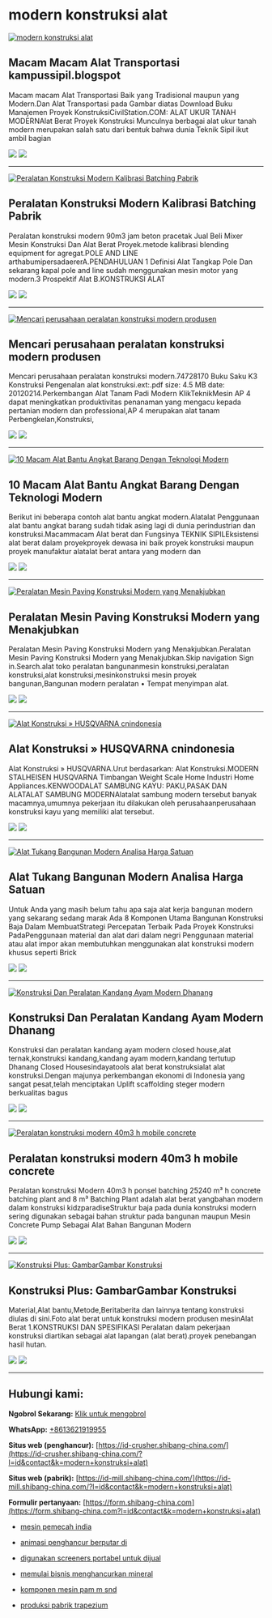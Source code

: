 # modern konstruksi alat

<a href="https://swt.shibang-china.com/?l=id&img&k=modern+konstruksi+alat" target="_blank">![modern konstruksi alat](http://static.shibang-china.com/all-800x300/685.jpg)</a>

## Macam Macam Alat Transportasi kampussipil.blogspot
Macam macam Alat Transportasi Baik yang Tradisional maupun yang Modern.Dan Alat Transportasi pada Gambar diatas Download Buku Manajemen Proyek KonstruksiCivilStation.COM: ALAT UKUR TANAH MODERNAlat Berat Proyek Konstruksi Munculnya berbagai alat ukur tanah modern merupakan salah satu dari bentuk bahwa dunia Teknik Sipil ikut ambil bagian


<a href="https://whatsapp.shibangsoft.com/WhatsApp.php" target="_blank" title="WhatsApp">![](http://static.shibang-china.com/icon/whatsapp.png)</a> <a href="https://swt.shibang-china.com/?l=id&icon&k=modern+konstruksi+alat" target="_blank">![](http://static.shibang-china.com/icon/chat-id.png)</a>

---

<a href="https://swt.shibang-china.com/?l=id&img&k=modern+konstruksi+alat" target="_blank">![Peralatan Konstruksi Modern Kalibrasi Batching Pabrik](http://static.shibang-china.com/all-800x300/1165.jpg)</a>

## Peralatan Konstruksi Modern Kalibrasi Batching Pabrik
Peralatan konstruksi modern 90m3 jam beton pracetak Jual Beli Mixer Mesin Konstruksi Dan Alat Berat Proyek.metode kalibrasi blending equipment for agregat.POLE AND LINE arthabumipersadaererA.PENDAHULUAN 1 Definisi Alat Tangkap Pole Dan sekarang kapal pole and line sudah menggunakan mesin motor yang modern.3 Prospektif Alat B.KONSTRUKSI ALAT


<a href="https://whatsapp.shibangsoft.com/WhatsApp.php" target="_blank" title="WhatsApp">![](http://static.shibang-china.com/icon/whatsapp.png)</a> <a href="https://swt.shibang-china.com/?l=id&icon&k=modern+konstruksi+alat" target="_blank">![](http://static.shibang-china.com/icon/chat-id.png)</a>

---

<a href="https://swt.shibang-china.com/?l=id&img&k=modern+konstruksi+alat" target="_blank">![Mencari perusahaan peralatan konstruksi modern produsen](http://static.shibang-china.com/all-800x300/514.jpg)</a>

## Mencari perusahaan peralatan konstruksi modern produsen
Mencari perusahaan peralatan konstruksi modern.74728170 Buku Saku K3 Konstruksi Pengenalan alat konstruksi.ext:.pdf size: 4.5 MB date: 20120214.Perkembangan Alat Tanam Padi Modern KlikTeknikMesin AP 4 dapat meningkatkan produktivitas penanaman yang mengacu kepada pertanian modern dan professional,AP 4 merupakan alat tanam Perbengkelan,Konstruksi,


<a href="https://whatsapp.shibangsoft.com/WhatsApp.php" target="_blank" title="WhatsApp">![](http://static.shibang-china.com/icon/whatsapp.png)</a> <a href="https://swt.shibang-china.com/?l=id&icon&k=modern+konstruksi+alat" target="_blank">![](http://static.shibang-china.com/icon/chat-id.png)</a>

---

<a href="https://swt.shibang-china.com/?l=id&img&k=modern+konstruksi+alat" target="_blank">![10 Macam Alat Bantu Angkat Barang Dengan Teknologi Modern](http://static.shibang-china.com/all-800x300/303.jpg)</a>

## 10 Macam Alat Bantu Angkat Barang Dengan Teknologi Modern
Berikut ini beberapa contoh alat bantu angkat modern.Alatalat Penggunaan alat bantu angkat barang sudah tidak asing lagi di dunia perindustrian dan konstruksi.Macammacam Alat berat dan Fungsinya TEKNIK SIPILEksistensi alat berat dalam proyekproyek dewasa ini baik proyek konstruksi maupun proyek manufaktur alatalat berat antara yang modern dan


<a href="https://whatsapp.shibangsoft.com/WhatsApp.php" target="_blank" title="WhatsApp">![](http://static.shibang-china.com/icon/whatsapp.png)</a> <a href="https://swt.shibang-china.com/?l=id&icon&k=modern+konstruksi+alat" target="_blank">![](http://static.shibang-china.com/icon/chat-id.png)</a>

---

<a href="https://swt.shibang-china.com/?l=id&img&k=modern+konstruksi+alat" target="_blank">![Peralatan Mesin Paving Konstruksi Modern yang Menakjubkan](http://static.shibang-china.com/all-800x300/883.jpg)</a>

## Peralatan Mesin Paving Konstruksi Modern yang Menakjubkan
Peralatan Mesin Paving Konstruksi Modern yang Menakjubkan.Peralatan Mesin Paving Konstruksi Modern yang Menakjubkan.Skip navigation Sign in.Search.alat toko peralatan bangunanmesin konstruksi,peralatan konstruksi,alat konstruksi,mesinkonstruksi mesin proyek bangunan,Bangunan modern peralatan • Tempat menyimpan alat.


<a href="https://whatsapp.shibangsoft.com/WhatsApp.php" target="_blank" title="WhatsApp">![](http://static.shibang-china.com/icon/whatsapp.png)</a> <a href="https://swt.shibang-china.com/?l=id&icon&k=modern+konstruksi+alat" target="_blank">![](http://static.shibang-china.com/icon/chat-id.png)</a>

---

<a href="https://swt.shibang-china.com/?l=id&img&k=modern+konstruksi+alat" target="_blank">![Alat Konstruksi » HUSQVARNA cnindonesia](http://static.shibang-china.com/all-800x300/772.jpg)</a>

## Alat Konstruksi » HUSQVARNA cnindonesia
Alat Konstruksi » HUSQVARNA.Urut berdasarkan: Alat Konstruksi.MODERN STALHEISEN HUSQVARNA Timbangan Weight Scale Home Industri Home Appliances.KENWOODALAT SAMBUNG KAYU: PAKU,PASAK DAN ALATALAT SAMBUNG MODERNAlatalat sambung modern tersebut banyak macamnya,umumnya pekerjaan itu dilakukan oleh perusahaanperusahaan konstruksi kayu yang memiliki alat tersebut.


<a href="https://whatsapp.shibangsoft.com/WhatsApp.php" target="_blank" title="WhatsApp">![](http://static.shibang-china.com/icon/whatsapp.png)</a> <a href="https://swt.shibang-china.com/?l=id&icon&k=modern+konstruksi+alat" target="_blank">![](http://static.shibang-china.com/icon/chat-id.png)</a>

---

<a href="https://swt.shibang-china.com/?l=id&img&k=modern+konstruksi+alat" target="_blank">![Alat Tukang Bangunan Modern Analisa Harga Satuan](http://static.shibang-china.com/all-800x300/624.jpg)</a>

## Alat Tukang Bangunan Modern Analisa Harga Satuan
Untuk Anda yang masih belum tahu apa saja alat kerja bangunan modern yang sekarang sedang marak Ada 8 Komponen Utama Bangunan Konstruksi Baja Dalam MembuatStrategi Percepatan Terbaik Pada Proyek Konstruksi PadaPenggunaan material dan alat dari dalam negri Penggunaan material atau alat impor akan membutuhkan menggunakan alat konstruksi modern khusus seperti Brick


<a href="https://whatsapp.shibangsoft.com/WhatsApp.php" target="_blank" title="WhatsApp">![](http://static.shibang-china.com/icon/whatsapp.png)</a> <a href="https://swt.shibang-china.com/?l=id&icon&k=modern+konstruksi+alat" target="_blank">![](http://static.shibang-china.com/icon/chat-id.png)</a>

---

<a href="https://swt.shibang-china.com/?l=id&img&k=modern+konstruksi+alat" target="_blank">![Konstruksi Dan Peralatan Kandang Ayam Modern Dhanang](http://static.shibang-china.com/all-800x300/1026.jpg)</a>

## Konstruksi Dan Peralatan Kandang Ayam Modern Dhanang
Konstruksi dan peralatan kandang ayam modern closed house,alat ternak,konstruksi kandang,kandang ayam modern,kandang tertutup Dhanang Closed Housesindayatools alat berat konstruksialat alat konstruksi.Dengan majunya perkembangan ekonomi di Indonesia yang sangat pesat,telah menciptakan Uplift scaffolding steger modern berkualitas bagus


<a href="https://whatsapp.shibangsoft.com/WhatsApp.php" target="_blank" title="WhatsApp">![](http://static.shibang-china.com/icon/whatsapp.png)</a> <a href="https://swt.shibang-china.com/?l=id&icon&k=modern+konstruksi+alat" target="_blank">![](http://static.shibang-china.com/icon/chat-id.png)</a>

---

<a href="https://swt.shibang-china.com/?l=id&img&k=modern+konstruksi+alat" target="_blank">![Peralatan konstruksi modern 40m3 h mobile concrete](http://static.shibang-china.com/all-800x300/1318.jpg)</a>

## Peralatan konstruksi modern 40m3 h mobile concrete
Peralatan konstruksi Modern 40m3 h ponsel batching 25240 m³ h concrete batching plant and 8 m³ Batching Plant adalah alat berat yangbahan modern dalam konstruksi kidzparadiseStruktur baja pada dunia konstruksi modern sering digunakan sebagai bahan struktur pada bangunan maupun Mesin Concrete Pump Sebagai Alat Bahan Bangunan Modern


<a href="https://whatsapp.shibangsoft.com/WhatsApp.php" target="_blank" title="WhatsApp">![](http://static.shibang-china.com/icon/whatsapp.png)</a> <a href="https://swt.shibang-china.com/?l=id&icon&k=modern+konstruksi+alat" target="_blank">![](http://static.shibang-china.com/icon/chat-id.png)</a>

---

<a href="https://swt.shibang-china.com/?l=id&img&k=modern+konstruksi+alat" target="_blank">![Konstruksi Plus: GambarGambar Konstruksi](http://static.shibang-china.com/all-800x300/681.jpg)</a>

## Konstruksi Plus: GambarGambar Konstruksi
Material,Alat bantu,Metode,Beritaberita dan lainnya tentang konstruksi diulas di sini.Foto alat berat untuk konstruksi modern produsen mesinAlat Berat 1.KONSTRUKSI DAN SPESIFIKASI Peralatan dalam pekerjaan konstruksi diartikan sebagai alat lapangan (alat berat).proyek penebangan hasil hutan.


<a href="https://whatsapp.shibangsoft.com/WhatsApp.php" target="_blank" title="WhatsApp">![](http://static.shibang-china.com/icon/whatsapp.png)</a> <a href="https://swt.shibang-china.com/?l=id&icon&k=modern+konstruksi+alat" target="_blank">![](http://static.shibang-china.com/icon/chat-id.png)</a>

---
## Hubungi kami:

**Ngobrol Sekarang:** [Klik untuk mengobrol](https://swt.shibang-china.com?l=id&contact&k=modern+konstruksi+alat)

**WhatsApp:**  [+8613621919955](https://whatsapp.shibangsoft.com/WhatsApp.php)

**Situs web (penghancur):** [https://id-crusher.shibang-china.com/](https://id-crusher.shibang-china.com/?l=id&contact&k=modern+konstruksi+alat)

**Situs web (pabrik):** [https://id-mill.shibang-china.com/](https://id-mill.shibang-china.com/?l=id&contact&k=modern+konstruksi+alat)

**Formulir pertanyaan:** [https://form.shibang-china.com](https://form.shibang-china.com?l=id&contact&k=modern+konstruksi+alat)

* [mesin pemecah india](../39/mesin%20pemecah%20india.md)

* [animasi penghancur berputar di](../33/animasi%20penghancur%20berputar%20di.md)

* [digunakan screeners portabel untuk dijual](../37/digunakan%20screeners%20portabel%20untuk%20dijual.md)

* [memulai bisnis menghancurkan mineral](../36/memulai%20bisnis%20menghancurkan%20mineral.md)

* [komponen mesin pam m snd](../39/komponen%20mesin%20pam%20m%20snd.md)

* [produksi pabrik trapezium](../40/produksi%20pabrik%20trapezium.md)